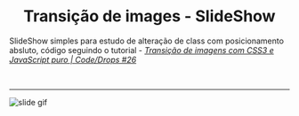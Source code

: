 # <center> Transição de images - SlideShow </center>

SlideShow simples para estudo de alteração de class com posicionamento absluto, código seguindo o tutorial - [_Transição de imagens com CSS3 e JavaScript puro | Code/Drops #26_](https://www.youtube.com/watch?v=BwwOu29K6mE&list=PL85ITvJ7FLoifcDIBeuuAhh4_799RZaSc&index=21&ab_channel=Rocketseat)

</br> <hr>

![slide gif](./.screenshot/slideShow.gif)

